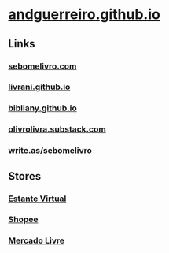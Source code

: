 # [andguerreiro.github.io](andguerreiro.github.io)

## Links

### [sebomelivro.com](http://sebomelivro.com)

### [livrani.github.io](http://livrani.github.io)

### [bibliany.github.io](http://bibliany.github.io)

### [olivrolivra.substack.com](http://olivrolivra.substack.com)

### [write.as/sebomelivro](http://write.as/sebomelivro)

## Stores

### [Estante Virtual](https://estantevirtual.com.br/livreiros/sebomelivro)

### [Shopee](https://shopee.com.br/sebo_me_livro)

### [Mercado Livre](https://www.mercadolivre.com.br/perfil/sebomelivro)
